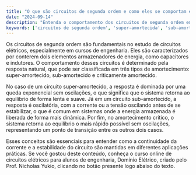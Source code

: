 ```yaml
---
title: "O que são circuitos de segunda ordem e como eles se comportam em diferentes condições de amortecimento?"
date: "2024-09-14"
description: "Entenda o comportamento dos circuitos de segunda ordem em condições de super-amortecimento, sub-amortecimento e amortecimento crítico."
keywords: ['circuitos de segunda ordem', 'super-amortecida', 'sub-amortecida', 'amortecimento crítico', 'corrente', 'continuidade']
---
```


Os circuitos de segunda ordem são fundamentais no estudo de circuitos elétricos, especialmente em cursos de engenharia. Eles são caracterizados por conterem dois elementos armazenadores de energia, como capacitores e indutores. O comportamento desses circuitos é determinado pela resposta natural, que pode ser classificada em três tipos de amortecimento: super-amortecido, sub-amortecido e criticamente amortecido.

No caso de um circuito super-amortecido, a resposta é dominada por uma queda exponencial sem oscilações, o que significa que o sistema retorna ao equilíbrio de forma lenta e suave. Já em um circuito sub-amortecido, a resposta é oscilatória, com a corrente ou a tensão oscilando antes de se estabilizar, o que é comum em sistemas onde a energia armazenada é liberada de forma mais dinâmica. Por fim, no amortecimento crítico, o sistema retorna ao equilíbrio o mais rápido possível sem oscilações, representando um ponto de transição entre os outros dois casos.

Esses conceitos são essenciais para entender como a continuidade da corrente e a estabilidade do circuito são mantidas em diferentes aplicações práticas. Se você gostou deste conteúdo, conheça o curso online de circuitos elétricos para alunos de engenharia, Domínio Elétrico, criado pelo Prof. Nicholas Yukio, clicando no botão presente logo abaixo do texto.